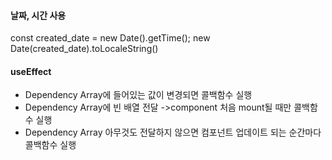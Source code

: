 #### 날짜, 시간 사용
const created_date = new Date().getTime();
new Date(created_date).toLocaleString()

#### useEffect
- Dependency Array에 들어있는 값이 변경되면 콜백함수 실행
- Dependency Array에 빈 배열 전달 ->component 처음 mount될 때만 콜백함수 실행
- Dependency Array 아무것도 전달하지 않으면 컴포넌트 업데이트 되는 순간마다 콜백함수 실행